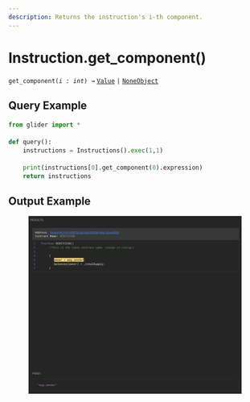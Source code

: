 ```yaml
---
description: Returns the instruction's i-th component.
---
```


# Instruction.get\_component()

`get_component(`_`i : int`_`) →` [`Value`](../value/) `|` [`NoneObject`](../internal/noneobject/)

## Query Example

```python
from glider import *

def query():
    instructions = Instructions().exec(1,1)
  
    print(instructions[0].get_component(0).expression)
    return instructions
```

## Output Example

<figure><img src="../../.gitbook/assets/image (2) (1) (1) (1) (1) (1) (1).png" alt=""><figcaption></figcaption></figure>
